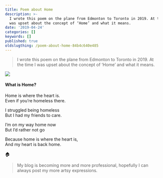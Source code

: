```yaml
---
title: Poem about Home
description: >-
  I wrote this poem on the plane from Edmonton to Toronto in 2019. At the time I
  was upset about the concept of ‘Home’ and what it means.
date: '2019-04-24'
categories: []
keywords: []
published: true
oldslugthing: /poem-about-home-84b4c640e485
---
```


> I wrote this poem on the plane from Edmonton to Toronto in 2019. At the time I was upset about the concept of ‘Home’ and what it means.

![](https://cdn-images-1.medium.com/max/800/0*3P3cs8-2V89x3DRn)

#### What is Home?

Home is where the heart is.  
Even if you’re homeless there.

I struggled being homeless  
But I had my friends to care.

I’m on my way home now  
But I’d rather not go

Because home is where the heart is,  
And my heart is back home.

🏠

> My blog is becoming more and more professional, hopefully I can always post my more artsy expressions.
